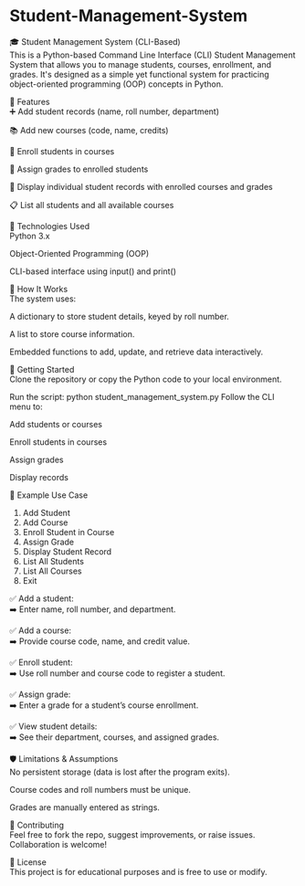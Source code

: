 # Student-Management-System

🎓 Student Management System (CLI-Based)                 
This is a Python-based Command Line Interface (CLI) Student Management System that allows you to manage students, courses, enrollment, and grades. It's designed as a simple yet functional system for practicing object-oriented programming (OOP) concepts in Python.

📌 Features                      
➕ Add student records (name, roll number, department)

📚 Add new courses (code, name, credits)

🧾 Enroll students in courses

📝 Assign grades to enrolled students

👤 Display individual student records with enrolled courses and grades

📋 List all students and all available courses

🧰 Technologies Used                                      
Python 3.x

Object-Oriented Programming (OOP)

CLI-based interface using input() and print()

🧪 How It Works                                 
The system uses:

A dictionary to store student details, keyed by roll number.

A list to store course information.

Embedded functions to add, update, and retrieve data interactively.

🚀 Getting Started                                    
Clone the repository or copy the Python code to your local environment.

Run the script:
python student_management_system.py
Follow the CLI menu to:

Add students or courses

Enroll students in courses

Assign grades

Display records

🧾 Example Use Case                              

1. Add Student
2. Add Course
3. Enroll Student in Course
4. Assign Grade
5. Display Student Record
6. List All Students
7. List All Courses
8. Exit
   
✅ Add a student:                        
➡️ Enter name, roll number, and department.

✅ Add a course:                         
➡️ Provide course code, name, and credit value.

✅ Enroll student:                          
➡️ Use roll number and course code to register a student.

✅ Assign grade:                     
➡️ Enter a grade for a student’s course enrollment.

✅ View student details:                         
➡️ See their department, courses, and assigned grades.

🛡 Limitations & Assumptions                                
No persistent storage (data is lost after the program exits).

Course codes and roll numbers must be unique.

Grades are manually entered as strings.


🙌 Contributing                                
Feel free to fork the repo, suggest improvements, or raise issues. Collaboration is welcome!

📜 License                       
This project is for educational purposes and is free to use or modify.
